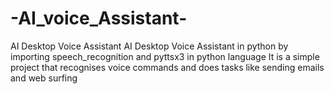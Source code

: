 # -AI_voice_Assistant-
 AI Desktop Voice Assistant  AI Desktop Voice Assistant in python by importing speech_recognition and  pyttsx3 in python language
It is a simple project that recognises voice commands and does tasks like sending emails and web surfing
